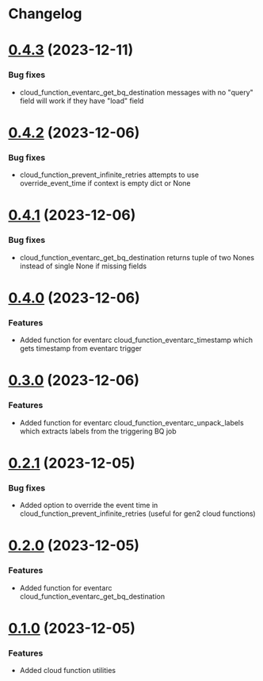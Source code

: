 # Changelog

# [0.4.3](https://github.com/johnf1004/google_cloud_utilities/compare/v0.4.2...v0.4.3) (2023-12-11)

### Bug fixes

* cloud_function_eventarc_get_bq_destination messages with no "query" field will work if they have "load" field

# [0.4.2](https://github.com/johnf1004/google_cloud_utilities/compare/v0.4.1...v0.4.2) (2023-12-06)

### Bug fixes

* cloud_function_prevent_infinite_retries attempts to use override_event_time if context is empty dict or None

# [0.4.1](https://github.com/johnf1004/google_cloud_utilities/compare/v0.4.0...v0.4.1) (2023-12-06)

### Bug fixes

* cloud_function_eventarc_get_bq_destination returns tuple of two Nones instead of single None if missing fields

# [0.4.0](https://github.com/johnf1004/google_cloud_utilities/compare/v0.3.0...v0.4.0) (2023-12-06)

### Features

* Added function for eventarc cloud_function_eventarc_timestamp which gets timestamp from eventarc trigger

# [0.3.0](https://github.com/johnf1004/google_cloud_utilities/compare/v0.2.1...v0.3.0) (2023-12-06)

### Features

* Added function for eventarc cloud_function_eventarc_unpack_labels which extracts labels from the triggering BQ job

# [0.2.1](https://github.com/johnf1004/google_cloud_utilities/compare/v0.2.0...v0.2.1) (2023-12-05)

### Bug fixes

* Added option to override the event time in cloud_function_prevent_infinite_retries (useful for gen2 cloud functions)

# [0.2.0](https://github.com/johnf1004/google_cloud_utilities/compare/v0.1.0...v0.2.0) (2023-12-05)

### Features

* Added function for eventarc cloud_function_eventarc_get_bq_destination

# [0.1.0](https://github.com/johnf1004/google_cloud_utilities/compare/v0.0.6...v0.1.0) (2023-12-05)

### Features

* Added cloud function utilities
